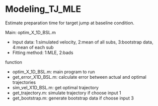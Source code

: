 # Modeling_TJ_MLE

Estimate preparation time for target jump at baseline condition.

Main: optim_X_1D_BSL.m
  - Input data: 1:simulated velocity, 2:mean of all subs, 3:bootstrap data, 4:mean of each sub
  - Fitting method: 1:MLE, 2:bads
  
function
- optim_X_1D_BSL.m: main program to run
- get_error_X1D_BSL.m: calculate error between actual and optimal trajectories
- sim_vel_X1D_BSL.m: get optimal trajectory 
- get_trajectory.m: simulate trajectory if choose input 1
- get_bootstrap.m: generate bootstrap data if choose input 3
